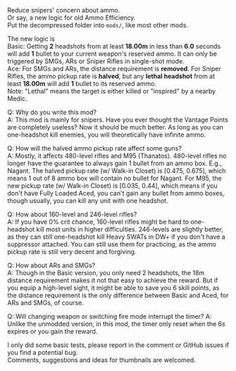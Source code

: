 Reduce snipers' concern about ammo.  
Or say, a new logic for old Ammo Efficiency.  
Put the decompressed folder into `mods/`, like most other mods.

The new logic is  
Basic: Getting **2** headshots from at least **18.00m** in less than **6.0** seconds will add **1** bullet to your current weapon's reserved ammo. It can only be triggered by SMGs, ARs or Sniper Rifles in single-shot mode.  
Ace: For SMGs and ARs, the distance requirement is **removed**. For Sniper Rifles, the ammo pickup rate is **halved**, but any **lethal headshot** from at least **18.00m** will add **1** bullet to its reserved ammo.   
Note: "Lethal" means the target is either killed or "inspired" by a nearby Medic.

Q: Why do you write this mod?  
A: This mod is mainly for snipers. Have you ever thought the Vantage Points are completely useless? Now it should be much better. As long as you can one-headshot kill enemies, you will theoretically have infinite ammo. 

Q: How will the halved ammo pickup rate affect some guns?  
A: Mostly, it affects 480-level rifles and M95 (Thanatos). 480-level rifles no longer have the guarantee to always gain 1 bullet from an ammo box. E.g., Nagant. The halved pickup rate (w/ Walk-in Closet) is [0.475, 0.675], which means 1 out of 8 ammo box will contain no bullet for Nagant. For M95, the new pickup rate (w/ Walk-in Closet) is [0.035, 0.44], which means if you don't have Fully Loaded Aced, you can't gain any bullet from ammo boxes, though usually, you can kill any unit with one headshot.

Q: How about 160-level and 246-level rifles?  
A: If you have 0% crit chance, 160-level rifles might be hard to one-headshot kill most units in higher difficulties. 246-levels are slightly better, as they can still one-headshot kill Heavy SWATs in DW+ if you don't have a suppressor attached. You can still use them for practicing, as the ammo pickup rate is still very decent and forgiving.

Q: How about ARs and SMGs?  
A: Though in the Basic version, you only need 2 headshots, the 18m distance requirement makes it not that easy to achieve the reward. But if you equip a high-level sight, it might be able to save you 6 skill points, as the distance requirement is the only difference between Basic and Aced, for ARs and SMGs, of course.

Q: Will changing weapon or switching fire mode interrupt the timer?
A: Unlike the unmodded version, in this mod, the timer only reset when the 6s expires or you gain the reward.

I only did some basic tests, please report in the comment or GitHub issues if you find a potential bug.  
Comments, suggestions and ideas for thumbnails are welcomed.
